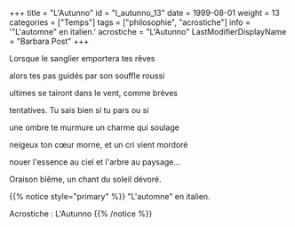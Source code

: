 +++
title = "L'Autunno"
id = "l_autunno_13"
date = 1999-08-01
weight = 13
categories = ["Temps"]
tags = ["philosophie", "acrostiche"]
info = '"L'automne" en italien.'
acrostiche = "L'Autunno"
LastModifierDisplayName = "Barbara Post"
+++

Lorsque le sanglier emportera tes rêves

alors tes pas guidés par son souffle roussi

ultimes se tairont dans le vent, comme brèves

tentatives. Tu sais bien si tu pars ou si

une ombre te murmure un charme qui soulage

neigeux ton cœur morne, et un cri vient mordoré

nouer l'essence au ciel et l'arbre au paysage...

Oraison blême, un chant du soleil dévoré.

{{% notice style="primary" %}}
\"L'automne\" en italien.

Acrostiche : L'Autunno
{{% /notice %}}
